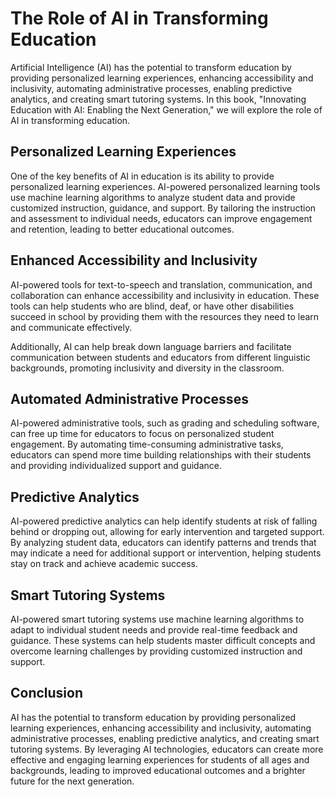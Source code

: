 The Role of AI in Transforming Education
======================================================

Artificial Intelligence (AI) has the potential to transform education by providing personalized learning experiences, enhancing accessibility and inclusivity, automating administrative processes, enabling predictive analytics, and creating smart tutoring systems. In this book, "Innovating Education with AI: Enabling the Next Generation," we will explore the role of AI in transforming education.

Personalized Learning Experiences
---------------------------------

One of the key benefits of AI in education is its ability to provide personalized learning experiences. AI-powered personalized learning tools use machine learning algorithms to analyze student data and provide customized instruction, guidance, and support. By tailoring the instruction and assessment to individual needs, educators can improve engagement and retention, leading to better educational outcomes.

Enhanced Accessibility and Inclusivity
--------------------------------------

AI-powered tools for text-to-speech and translation, communication, and collaboration can enhance accessibility and inclusivity in education. These tools can help students who are blind, deaf, or have other disabilities succeed in school by providing them with the resources they need to learn and communicate effectively.

Additionally, AI can help break down language barriers and facilitate communication between students and educators from different linguistic backgrounds, promoting inclusivity and diversity in the classroom.

Automated Administrative Processes
----------------------------------

AI-powered administrative tools, such as grading and scheduling software, can free up time for educators to focus on personalized student engagement. By automating time-consuming administrative tasks, educators can spend more time building relationships with their students and providing individualized support and guidance.

Predictive Analytics
--------------------

AI-powered predictive analytics can help identify students at risk of falling behind or dropping out, allowing for early intervention and targeted support. By analyzing student data, educators can identify patterns and trends that may indicate a need for additional support or intervention, helping students stay on track and achieve academic success.

Smart Tutoring Systems
----------------------

AI-powered smart tutoring systems use machine learning algorithms to adapt to individual student needs and provide real-time feedback and guidance. These systems can help students master difficult concepts and overcome learning challenges by providing customized instruction and support.

Conclusion
----------

AI has the potential to transform education by providing personalized learning experiences, enhancing accessibility and inclusivity, automating administrative processes, enabling predictive analytics, and creating smart tutoring systems. By leveraging AI technologies, educators can create more effective and engaging learning experiences for students of all ages and backgrounds, leading to improved educational outcomes and a brighter future for the next generation.
